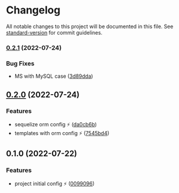 # Changelog

All notable changes to this project will be documented in this file. See [standard-version](https://github.com/conventional-changelog/standard-version) for commit guidelines.

### [0.2.1](https://github.com/mokkapps/changelog-generator-demo/compare/v0.2.0...v0.2.1) (2022-07-24)


### Bug Fixes

* MS with MySQL case ([3d89dda](https://github.com/mokkapps/changelog-generator-demo/commits/3d89dda4d620d7925ef315b27290b5dd1d089e56))

## [0.2.0](https://github.com/mokkapps/changelog-generator-demo/compare/v0.1.0...v0.2.0) (2022-07-24)


### Features

* sequelize orm config ⚡ ([da0cb6b](https://github.com/mokkapps/changelog-generator-demo/commits/da0cb6b3d8d35b431329fea2b2f82836abf20c92))
* templates with orm config ⚡ ([7545bd4](https://github.com/mokkapps/changelog-generator-demo/commits/7545bd44324a5f1d5e21274dbacc2ee71e4444e9))

## 0.1.0 (2022-07-22)


### Features

* project initial config ⚡ ([0099096](https://github.com/mokkapps/changelog-generator-demo/commits/009909697a3a18d819f0ef8ca935f0047865da52))
